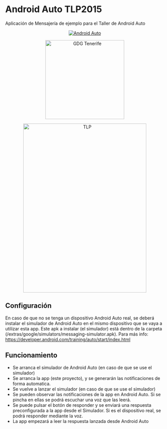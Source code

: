 # Android Auto TLP2015
Aplicación de Mensajería de ejemplo para el Taller de Android Auto

<a href="http://www.gdgtenerife.com">
  <p align="center">
    <img alt="Android Auto" src="https://upload.wikimedia.org/wikipedia/commons/3/3e/Android_Auto_logo.png" />
  </p>
</a>

<a href="http://www.gdgtenerife.com">
  <p align="center">
    <img alt="GDG Tenerife" src="https://pbs.twimg.com/profile_images/3780983504/b4305750dd053ab37dc5e724240f7225_400x400.png" height="250" width="250" />
  </p>
</a>

<a href="http://tlp-tenerife.com/tlpinnova/desarrolladores/">
  <p align="center">
    <img alt="TLP" src="http://tlp-tenerife.com/wp-content/uploads/2015/05/TLP_Tenerife_vertical.png" height="535" width="390" />
  </p>
</a>


## Configuración

En caso de que no se tenga un dispositivo Android Auto real, se deberá instalar el simulador de Android Auto en el mismo dispositivo que se vaya a utilizar esta app. Este apk a instalar (el simulador) está dentro de la carpeta (<sdk>/extras/google/simulators/messaging-simulator.apk). 
Para más info: https://developer.android.com/training/auto/start/index.html

## Funcionamiento

- Se arranca el simulador de Android Auto (en caso de que se use el simulador)
- Se arranca la app (este proyecto), y se generarán las notificaciones de forma automatica.
- Se vuelve a lanzar el simulador (en caso de que se use el simulador)
- Se pueden observar las notificaciones de la app en Android Auto. Si se pincha en ellas se podrá escuchar una voz que las leerá.
- Se puede pulsar el botón de responder y se enviará una respuesta preconfigurada a la app desde el Simulador. Si es el dispositivo real, se podrá responder mediante la voz.
- La app empezará a leer la respuesta lanzada desde Android Auto
